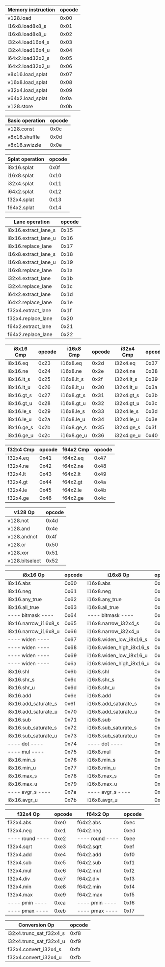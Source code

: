 | Memory instruction | opcode |
| ------------------ | ------ |
| v128.load          | 0x00   |
| i16x8.load8x8_s    | 0x01   |
| i16x8.load8x8_u    | 0x02   |
| i32x4.load16x4_s   | 0x03   |
| i32x4.load16x4_u   | 0x04   |
| i64x2.load32x2_s   | 0x05   |
| i64x2.load32x2_u   | 0x06   |
| v8x16.load_splat   | 0x07   |
| v16x8.load_splat   | 0x08   |
| v32x4.load_splat   | 0x09   |
| v64x2.load_splat   | 0x0a   |
| v128.store         | 0x0b   |

| Basic operation | opcode |
| ----------------| ------ |
| v128.const      | 0x0c   |
| v8x16.shuffle   | 0x0d   |
| v8x16.swizzle   | 0x0e   |

| Splat operation | opcode |
| --------------- | ------ |
| i8x16.splat     | 0x0f   |
| i16x8.splat     | 0x10   |
| i32x4.splat     | 0x11   |
| i64x2.splat     | 0x12   |
| f32x4.splat     | 0x13   |
| f64x2.splat     | 0x14   |

| Lane operation       | opcode |
| -------------------- | ------ |
| i8x16.extract_lane_s | 0x15   |
| i8x16.extract_lane_u | 0x16   |
| i8x16.replace_lane   | 0x17   |
| i16x8.extract_lane_s | 0x18   |
| i16x8.extract_lane_u | 0x19   |
| i16x8.replace_lane   | 0x1a   |
| i32x4.extract_lane   | 0x1b   |
| i32x4.replace_lane   | 0x1c   |
| i64x2.extract_lane   | 0x1d   |
| i64x2.replace_lane   | 0x1e   |
| f32x4.extract_lane   | 0x1f   |
| f32x4.replace_lane   | 0x20   |
| f64x2.extract_lane   | 0x21   |
| f64x2.replace_lane   | 0x22   |

| i8x16 Cmp  | opcode | i16x8 Cmp  | opcode | i32x4 Cmp  | opcode |
| ---------- | ------ | ---------- | ------ | ---------- | ------ |
| i8x16.eq   | 0x23   | i16x8.eq   | 0x2d   | i32x4.eq   | 0x37   |
| i8x16.ne   | 0x24   | i16x8.ne   | 0x2e   | i32x4.ne   | 0x38   |
| i8x16.lt_s | 0x25   | i16x8.lt_s | 0x2f   | i32x4.lt_s | 0x39   |
| i8x16.lt_u | 0x26   | i16x8.lt_u | 0x30   | i32x4.lt_u | 0x3a   |
| i8x16.gt_s | 0x27   | i16x8.gt_s | 0x31   | i32x4.gt_s | 0x3b   |
| i8x16.gt_u | 0x28   | i16x8.gt_u | 0x32   | i32x4.gt_u | 0x3c   |
| i8x16.le_s | 0x29   | i16x8.le_s | 0x33   | i32x4.le_s | 0x3d   |
| i8x16.le_u | 0x2a   | i16x8.le_u | 0x34   | i32x4.le_u | 0x3e   |
| i8x16.ge_s | 0x2b   | i16x8.ge_s | 0x35   | i32x4.ge_s | 0x3f   |
| i8x16.ge_u | 0x2c   | i16x8.ge_u | 0x36   | i32x4.ge_u | 0x40   |

| f32x4 Cmp | opcode | f64x2 Cmp | opcode |
| --------- | ------ | --------- | ------ |
| f32x4.eq  | 0x41   | f64x2.eq  | 0x47   |
| f32x4.ne  | 0x42   | f64x2.ne  | 0x48   |
| f32x4.lt  | 0x43   | f64x2.lt  | 0x49   |
| f32x4.gt  | 0x44   | f64x2.gt  | 0x4a   |
| f32x4.le  | 0x45   | f64x2.le  | 0x4b   |
| f32x4.ge  | 0x46   | f64x2.ge  | 0x4c   |

| v128 Op        | opcode |
| -------------- | ------ |
| v128.not       | 0x4d   |
| v128.and       | 0x4e   |
| v128.andnot    | 0x4f   |
| v128.or        | 0x50   |
| v128.xor       | 0x51   |
| v128.bitselect | 0x52   |

| i8x16 Op             | opcode | i16x8 Op                 | opcode | i32x4 Op                 | opcode | i64x2 Op    | opcode |
| -------------------- | ------ | ------------------------ | ------ | ------------------------ | ------ | ----------- | ------ |
| i8x16.abs            | 0x60   | i16x8.abs                | 0x80   | i32x4.abs                | 0xa0   | ----        | 0xc0   |
| i8x16.neg            | 0x61   | i16x8.neg                | 0x81   | i32x4.neg                | 0xa1   | i64x2.neg   | 0xc1   |
| i8x16.any_true       | 0x62   | i16x8.any_true           | 0x82   | i32x4.any_true           | 0xa2   | ----        | 0xc2   |
| i8x16.all_true       | 0x63   | i16x8.all_true           | 0x83   | i32x4.all_true           | 0xa3   | ----        | 0xc3   |
| ---- bitmask ----    | 0x64   | ---- bitmask ----        | 0x84   | ---- bitmask ----        | 0xa4   | ----        | 0xc4   |
| i8x16.narrow_i16x8_s | 0x65   | i16x8.narrow_i32x4_s     | 0x85   | ---- narrow ----         | 0xa5   | ----        | 0xc5   |
| i8x16.narrow_i16x8_u | 0x66   | i16x8.narrow_i32x4_u     | 0x86   | ---- narrow ----         | 0xa6   | ----        | 0xc6   |
| ---- widen ----      | 0x67   | i16x8.widen_low_i8x16_s  | 0x87   | i32x4.widen_low_i16x8_s  | 0xa7   | ----        | 0xc7   |
| ---- widen ----      | 0x68   | i16x8.widen_high_i8x16_s | 0x88   | i32x4.widen_high_i16x8_s | 0xa8   | ----        | 0xc8   |
| ---- widen ----      | 0x69   | i16x8.widen_low_i8x16_u  | 0x89   | i32x4.widen_low_i16x8_u  | 0xa9   | ----        | 0xc9   |
| ---- widen ----      | 0x6a   | i16x8.widen_high_i8x16_u | 0x8a   | i32x4.widen_high_i16x8_u | 0xaa   | ----        | 0xca   |
| i8x16.shl            | 0x6b   | i16x8.shl                | 0x8b   | i32x4.shl                | 0xab   | i64x2.shl   | 0xcb   |
| i8x16.shr_s          | 0x6c   | i16x8.shr_s              | 0x8c   | i32x4.shr_s              | 0xac   | i64x2.shr_s | 0xcc   |
| i8x16.shr_u          | 0x6d   | i16x8.shr_u              | 0x8d   | i32x4.shr_u              | 0xad   | i64x2.shr_u | 0xcd   |
| i8x16.add            | 0x6e   | i16x8.add                | 0x8e   | i32x4.add                | 0xae   | i64x2.add   | 0xce   |
| i8x16.add_saturate_s | 0x6f   | i16x8.add_saturate_s     | 0x8f   | ---- add_sat ----        | 0xaf   | ----        | 0xcf   |
| i8x16.add_saturate_u | 0x70   | i16x8.add_saturate_u     | 0x90   | ---- add_sat ----        | 0xb0   | ----        | 0xd0   |
| i8x16.sub            | 0x71   | i16x8.sub                | 0x91   | i32x4.sub                | 0xb1   | i64x2.sub   | 0xd1   |
| i8x16.sub_saturate_s | 0x72   | i16x8.sub_saturate_s     | 0x92   | ---- sub_sat ----        | 0xb2   | ----        | 0xd2   |
| i8x16.sub_saturate_u | 0x73   | i16x8.sub_saturate_u     | 0x93   | ---- sub_sat ----        | 0xb3   | ----        | 0xd3   |
| ---- dot ----        | 0x74   | ---- dot ----            | 0x94   | ---- dot ----            | 0xb4   | ----        | 0xd4   |
| ---- mul ----        | 0x75   | i16x8.mul                | 0x95   | i32x4.mul                | 0xb5   | i64x2.mul   | 0xd5   |
| i8x16.min_s          | 0x76   | i16x8.min_s              | 0x96   | i32x4.min_s              | 0xb6   | ----        | 0xd6   |
| i8x16.min_u          | 0x77   | i16x8.min_u              | 0x97   | i32x4.min_u              | 0xb7   | ----        | 0xd7   |
| i8x16.max_s          | 0x78   | i16x8.max_s              | 0x98   | i32x4.max_s              | 0xb8   | ----        | 0xd8   |
| i8x16.max_u          | 0x79   | i16x8.max_u              | 0x99   | i32x4.max_u              | 0xb9   | ----        | 0xd9   |
| ---- avgr_s ----     | 0x7a   | ---- avgr_s ----         | 0x9a   | ---- avgr_s ----         | 0xba   | ----        | 0xda   |
| i8x16.avgr_u         | 0x7b   | i16x8.avgr_u             | 0x9b   | ---- avgr_u ----         | 0xbb   | ----        | 0xdb   |

| f32x4 Op        | opcode | f64x2 Op        | opcode |
| --------------- | ------ | --------------- | ------ |
| f32x4.abs       | 0xe0   | f64x2.abs       | 0xec   |
| f32x4.neg       | 0xe1   | f64x2.neg       | 0xed   |
| ---- round ---- | 0xe2   | ---- round ---- | 0xee   |
| f32x4.sqrt      | 0xe3   | f64x2.sqrt      | 0xef   |
| f32x4.add       | 0xe4   | f64x2.add       | 0xf0   |
| f32x4.sub       | 0xe5   | f64x2.sub       | 0xf1   |
| f32x4.mul       | 0xe6   | f64x2.mul       | 0xf2   |
| f32x4.div       | 0xe7   | f64x2.div       | 0xf3   |
| f32x4.min       | 0xe8   | f64x2.min       | 0xf4   |
| f32x4.max       | 0xe9   | f64x2.max       | 0xf5   |
| ---- pmin ----  | 0xea   | ---- pmin ----  | 0xf6   |
| ---- pmax ----  | 0xeb   | ---- pmax ----  | 0xf7   |

| Conversion Op           | opcode |
| ----------------------- | ------ |
| i32x4.trunc_sat_f32x4_s | 0xf8   |
| i32x4.trunc_sat_f32x4_u | 0xf9   |
| f32x4.convert_i32x4_s   | 0xfa   |
| f32x4.convert_i32x4_u   | 0xfb   |
